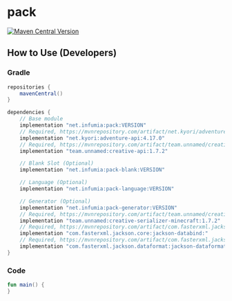 # pack
[![Maven Central Version](https://img.shields.io/maven-central/v/net.infumia/pack)](https://central.sonatype.com/artifact/net.infumia/pack)
## How to Use (Developers)
### Gradle
```groovy
repositories {
    mavenCentral()
}

dependencies {
    // Base module
    implementation "net.infumia:pack:VERSION"
    // Required, https://mvnrepository.com/artifact/net.kyori/adventure-api/
    implementation "net.kyori:adventure-api:4.17.0"
    // Required, https://mvnrepository.com/artifact/team.unnamed/creative-api/
    implementation "team.unnamed:creative-api:1.7.2"

    // Blank Slot (Optional)
    implementation "net.infumia:pack-blank:VERSION"

    // Language (Optional)
    implementation "net.infumia:pack-language:VERSION"

    // Generator (Optional)
    implementation "net.infumia:pack-generator:VERSION"
    // Required, https://mvnrepository.com/artifact/team.unnamed/creative-serializer-minecraft/
    implementation "team.unnamed:creative-serializer-minecraft:1.7.2"
    // Required, https://mvnrepository.com/artifact/com.fasterxml.jackson.core/jackson-databind/
    implementation "com.fasterxml.jackson.core:jackson-databind:"
    // Required, https://mvnrepository.com/artifact/com.fasterxml.jackson.dataformat/jackson-dataformat-yaml/
    implementation "com.fasterxml.jackson.dataformat:jackson-dataformat-yaml:"
}
```
### Code
```kotlin
fun main() {
}
```
